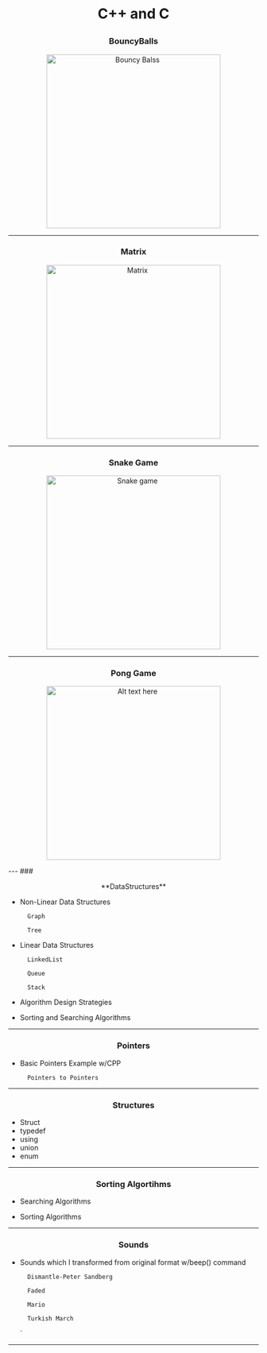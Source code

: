 # <p align="center">C++ and C</p>

### <p align="center">**BouncyBalls**</p>

<p align="center"><img src="https://artandlogic.com/wp-content/uploads/2020/10/animation2.png" width="350" height="350" alt="Bouncy Balss"></p>

---

### <p align="center">**Matrix**</p>

<p align="center"><img src="https://upload.wikimedia.org/wikipedia/commons/thumb/9/9b/The.Matrix.glmatrix.2.png/640px-The.Matrix.glmatrix.2.png" width="350" height="350" alt="Matrix"></p>

---

### <p align="center">**Snake Game**</p>

<p align="center"><img src="https://i.stack.imgur.com/2VXpb.png" width="350" height="350" alt="Snake game"></p>

---

### <p align="center">**Pong Game**</p>

<p align="center"><img src="https://miro.medium.com/v2/resize:fit:720/format:webp/1*KMtAwXdEolrg-jsh19vNKw.jpeg" width="350" height="350" alt="Alt text here"></p>
---
### <p align="center">**DataStructures**</p>
	
- Non-Linear Data Structures

        Graph

        Tree

- Linear Data Structures

        LinkedList

        Queue

        Stack
        
- Algorithm Design Strategies
	
- Sorting and Searching Algorithms

---

### <p align="center">**Pointers**</p>

- Basic Pointers Example w/CPP

        Pointers to Pointers

---

### <p align="center">**Structures**</p>

- Struct
- typedef
- using
- union
- enum

---

### <p align="center">**Sorting Algortihms**</p>

- Searching Algorithms

- Sorting Algorithms

---

### <p align="center">**Sounds**</p>

- Sounds which I transformed from original format w/beep() command

        Dismantle-Peter Sandberg

        Faded

        Mario

        Turkish March
    `
---

